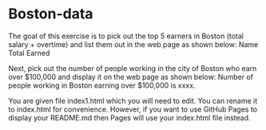 # Boston-data
The goal of this exercise is to pick out the top 5 earners in Boston (total salary + overtime) and list them out in the web page as shown below: Name Total Earned

Next, pick out the number of people working in the city of Boston who earn over $100,000 and display it on the web page as shown below: Number of people working in Boston earning over $100,000 is xxxx.

You are given file index1.html which you will need to edit. You can rename it to index.html for convenience. However, if you want to use GitHub Pages to display your README.md then Pages will use your index.html file instead.

